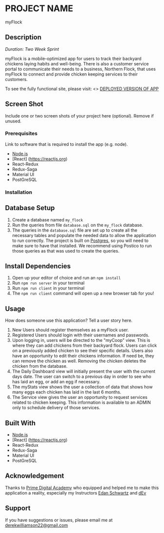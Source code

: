 # PROJECT NAME
myFlock

## Description

_Duration: Two Week Sprint_

myFlock is a mobile-optimized app for users to track their backyard chickens laying habits and well-being. There is also a customer service portal to communicate their needs to a business, Northern Flock, that uses myFlock to connect and provide chicken keeping services to their customers.

To see the fully functional site, please visit: <<FORTHCOMING>> [DEPLOYED VERSION OF APP](www.heroku.com)

## Screen Shot

Include one or two screen shots of your project here (optional). Remove if unused.

### Prerequisites

Link to software that is required to install the app (e.g. node).

- [Node.js](https://nodejs.org/en/)
- [React] (https://reactjs.org)
- React-Redux
- Redux-Saga
- Material UI
- PostGreSQL

### Installation

## Database Setup

1. Create a database named `my_flock`
2. Run the queries from file `database.sql` on the `my_flock` database.
3. The queries in the `database.sql` file are set up to create all the necessary tables and populate the needed data to allow the application to run correctly. The project is built on [Postgres](https://www.postgresql.org/download/), so you will need to make sure to have that installed. We recommend using Postico to run those queries as that was used to create the queries.

## Install Dependencies

1. Open up your editor of choice and run an `npm install`
2. Run `npm run server` in your terminal
3. Run `npm run client` in your terminal
4. The `npm run client` command will open up a new browser tab for you!

## Usage

How does someone use this application? Tell a user story here.

1. New Users should register themselves as a myFlock user.
2. Registered Users should login with their usernames and passwords.
3. Upon logging in, users will be directed to the "myCoop" view. This is where they can add
   chickens from their backyard flock. Users can click on a previously added chicken to see their specific details. Users also have an opportunity to edit their chickens information. If need be, they can remove the chicken as well. Removing the chicken deletes the chicken from the database. 
4. The Daily Dashboard view will initially present the user with the current days date. The user can
   switch to a previous day in order to see who has laid an egg, or add an egg if necessary.
5. The myStats view shows the user a collection of data that shows how many eggs each chicken has laid
   in the last 6 months.
6. The Service view gives the user an opportunity to request services related to chicken keeping. This
   information is available to an ADMIN only to schedule delivery of those services.


## Built With

- [Node.js](https://nodejs.org/en/)
- [React] (https://reactjs.org)
- React-Redux
- Redux-Saga
- Material UI
- PostGreSQL

## Acknowledgement
Thanks to [Prime Digital Academy](www.primeacademy.io) who equipped and helped me to make this application a reality, especially my Instructors [Edan Schwartz](https://github.com/eschwartz) and [dEv](https://github.com/devjanaprime) 

## Support
If you have suggestions or issues, please email me at [derekwilliamson22@gmail.com](www.google.com)
